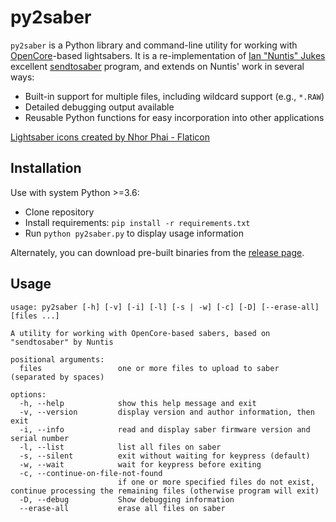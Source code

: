 # py2saber
`py2saber` is a Python library and command-line utility for working with [OpenCore](https://github.com/LamaDiLuce/polaris-opencore)-based lightsabers. It is a re-implementation of [Ian "Nuntis" Jukes](http://sabers.amazer.uk/) excellent [sendtosaber](https://github.com/Nuntis-Spayz/Send-To-Saber) program, and extends on Nuntis' work in several ways:

- Built-in support for multiple files, including wildcard support (e.g., `*.RAW`)
- Detailed debugging output available
- Reusable Python functions for easy incorporation into other applications

<a href="https://www.flaticon.com/free-icons/lightsaber" title="lightsaber icons">Lightsaber icons created by Nhor Phai - Flaticon</a>

## Installation
Use with system Python >=3.6:
- Clone repository
- Install requirements: `pip install -r requirements.txt`
- Run `python py2saber.py` to display usage information

Alternately, you can download pre-built binaries from the [release page](https://github.com/jramboz/py2saber/releases).

## Usage
```
usage: py2saber [-h] [-v] [-i] [-l] [-s | -w] [-c] [-D] [--erase-all] [files ...]

A utility for working with OpenCore-based sabers, based on "sendtosaber" by Nuntis

positional arguments:
  files                 one or more files to upload to saber (separated by spaces)

options:
  -h, --help            show this help message and exit
  -v, --version         display version and author information, then exit
  -i, --info            read and display saber firmware version and serial number
  -l, --list            list all files on saber
  -s, --silent          exit without waiting for keypress (default)
  -w, --wait            wait for keypress before exiting
  -c, --continue-on-file-not-found
                        if one or more specified files do not exist, continue processing the remaining files (otherwise program will exit)
  -D, --debug           Show debugging information
  --erase-all           erase all files on saber
```
